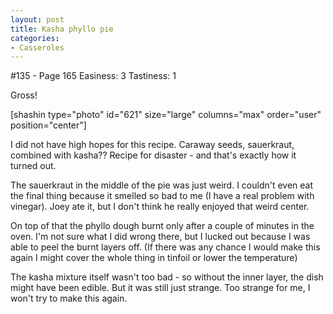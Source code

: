 ```yaml
---
layout: post
title: Kasha phyllo pie
categories:
- Casseroles
---
```


#135 - Page 165
Easiness: 3
Tastiness: 1

Gross!

[shashin type="photo" id="621" size="large" columns="max" order="user" position="center"]

I did not have high hopes for this recipe. Caraway seeds, sauerkraut, combined with kasha?? Recipe for disaster - and that's exactly how it turned out.

The sauerkraut in the middle of the pie was just weird. I couldn't even eat the final thing because it smelled so bad to me (I have a real problem with vinegar). Joey ate it, but I don't think he really enjoyed that weird center.

On top of that the phyllo dough burnt only after a couple of minutes in the oven. I'm not sure what I did wrong there, but I lucked out because I was able to peel the burnt layers off. (If there was any chance I would make this again I might cover the whole thing in tinfoil or lower the temperature)

The kasha mixture itself wasn't too bad - so without the inner layer, the dish might have been edible. But it was still just strange. Too strange for me, I won't try to make this again.
